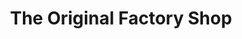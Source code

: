 ---
title: "The Original Factory Shop"
url: /chester-le-street/the-original-factory-shop-front-street/
shop: Kramladen
---